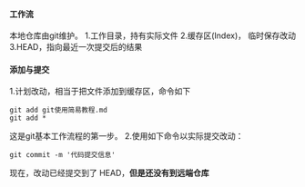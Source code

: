 #### 工作流
本地仓库由git维护。
1.工作目录，持有实际文件
2.缓存区(Index)， 临时保存改动
3.HEAD，指向最近一次提交后的结果
#### 添加与提交
1.计划改动，相当于把文件添加到缓存区，命令如下
```
git add git使用简易教程.md
git add *
```
这是git基本工作流程的第一步。
2.使用如下命令以实际提交改动：
```
git commit -m '代码提交信息'
```
现在，改动已经提交到了 HEAD，**但是还没有到远端仓库**

